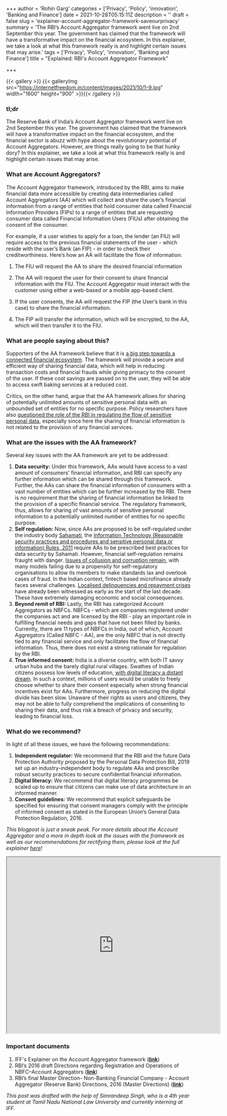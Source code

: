 +++
author = 'Rohin Garg'
categories = ['Privacy', 'Policy', 'innovation', 'Banking and Finance']
date = 2021-10-28T05:15:11Z
description = ''
draft = false
slug = 'explainer-account-aggregator-framework-saveourprivacy'
summary = 'The RBI’s Account Aggregator framework went live on 2nd September this year. The government has claimed that the framework will have a transformative impact on the financial ecosystem. In this explainer, we take a look at what this framework really is and highlight certain issues that may arise.'
tags = ['Privacy', 'Policy', 'innovation', 'Banking and Finance']
title = "Explained: RBI's Account Aggregator Framework"

+++


{{< gallery >}}
{{< galleryImg  src="https://internetfreedom.in/content/images/2021/10/1-9.jpg" width="1600" height="900" >}}{{< /gallery >}}

>>>> <form><script src="https://checkout.razorpay.com/v1/payment-button.js" data-payment_button_id="pl_HLkgeWGQLMuddp" async> </script> </form>

### tl;dr

The Reserve Bank of India’s Account Aggregator framework went live on 2nd September this year. The government has claimed that the framework will have a transformative impact on the financial ecosystem, and the financial sector is abuzz with hype about the revolutionary potential of Account Aggregators. However, are things really going to be that hunky dory? In this explainer, we take a look at what this framework really is and highlight certain issues that may arise.

### What are Account Aggregators?

The Account Aggregator framework, introduced by the RBI, aims to make financial data more accessible by creating data intermediaries called Account Aggregators (AA) which will collect and share the user’s financial information from a range of entities that hold consumer data called Financial Information Providers (FIPs) to a range of entities that are requesting consumer data called Financial Information Users (FIUs) after obtaining the consent of the consumer.

For example, if a user wishes to apply for a loan, the lender (an FIU) will require access to the previous financial statements of the user - which reside with the user’s Bank (an FIP) - in order to check their creditworthiness. Here’s how an AA will facilitate the flow of information:

1. The FIU will request the AA to share the desired financial information

2. The AA will request the user for their consent to share financial information with the FIU. The Account Aggregator must interact with the customer using either a web-based or a mobile app-based client.

3. If the user consents, the AA will request the FIP (the User’s bank in this case) to share the financial information.

4. The FIP will transfer the information, which will be encrypted, to the AA, which will then transfer it to the FIU.

### What are people saying about this?

Supporters of the AA framework believe that it is [a big step towards a connected financial ecosystem](https://www.india-briefing.com/news/indias-account-aggregator-network-makes-financial-data-more-accessible-allows-individual-consent-23161.html/). The framework will provide a secure and efficient way of sharing financial data, which will help in reducing transaction costs and financial frauds while giving primacy to the consent of the user. If these cost savings are passed on to the user, they will be able to access swift baking services at a reduced cost.

Critics, on the other hand, argue that the AA framework allows for sharing of potentially unlimited amounts of sensitive personal data with an unbounded set of entities for no specific purpose. Policy researchers have also [questioned the role of the RBI in regulating the flow of sensitive personal data](https://twitter.com/logic/status/1064415745101180928), especially since here the sharing of financial information is not related to the provision of any financial services.

### What are the issues with the AA framework?

Several key issues with the AA framework are yet to be addressed:

1. **Data security:** Under this framework, AAs would have access to a vast amount of consumers' financial information, and RBI can specify any further information which can be shared through this framework. Further, the AAs can share the financial information of consumers with a vast number of entities which can be further increased by the RBI. There is no requirement that the sharing of financial information be linked to the provision of a specific financial service. The regulatory framework, thus, allows for sharing of vast amounts of sensitive personal information to a potentially unlimited number of entities for no specific purpose.
2. **Self regulation:** Now, since AAs are proposed to be self-regulated under the industry body [Sahamati](https://sahamati.org.in/), the [Information Technology (Reasonable security practices and procedures and sensitive personal data or information) Rules, 2011](https://www.meity.gov.in/writereaddata/files/GSR313E_10511%281%29_0.pdf) require AAs to be prescribed best practices for data security by Sahamati. However, financial self-regulation remains fraught with danger. [Issues of collusion and corruption remain](https://thehill.com/opinion/finance/379134-fix-the-flaw-in-financial-self-regulation), with many models failing due to a propensity for self-regulatory organisations to allow its members to make standards lax and overlook cases of fraud. In the Indian context, fintech based microfinance already faces several challenges. [Localised delinquencies and repayment crises](http://www.danielrozas.com/2010/01/10/avoiding-a-microfinance-bubble-in-india-is-self-regulation-the-answer/) have already been witnessed as early as the start of the last decade. These have extremely damaging economic and social consequences.
3. **Beyond remit of RBI:** Lastly, the RBI has categorized Account Aggregators as NBFCs. NBFCs - which are companies registered under the companies act and are licensed by the RBI - play an important role in fulfilling financial needs and gaps that have not been filled by banks. Currently, there are 11 types of NBFCs in India, out of which, Account Aggregators (Called NBFC - AA), are the only NBFC that is not directly tied to any financial service and only facilitates the flow of financial information. Thus, there does not exist a strong rationale for regulation by the RBI.
4. **True informed consent:** India is a diverse country, with both IT savvy urban hubs and the barely digital rural villages. Swathes of Indian citizens possess low levels of education, [with digital literacy a distant dream](https://www.defindia.org/national-digital-literacy-mission/). In such a context, millions of users would be unable to freely choose whether to share their consent especially when strong financial incentives exist for AAs. Furthermore, progress on reducing the digital divide has been slow. Unaware of their rights as users and citizens, they may not be able to fully comprehend the implications of consenting to sharing their data, and thus risk a breach of privacy and security, leading to financial loss.

### What do we recommend?

In light of all these issues, we have the following recommendations:

1. **Independent regulator:** We recommend that the RBI and the future Data Protection Authority proposed by the Personal Data Protection Bill, 2019 set up an industry-independent body to regulate AAs and prescribe robust security practices to secure confidential financial information.
2. **Digital literacy:** We recommend that digital literacy programmes be scaled up to ensure that citizens can make use of data architecture in an informed manner.
3. **Consent guidelines:** We recommend that explicit safeguards be specified for ensuring that consent managers comply with the principle of informed consent as stated in the European Union’s General Data Protection Regulation, 2016.

_This blogpost is just a sneak peak. For more details about the Account Aggregator and a more in depth look at the issues with the framework as well as our recommendations for rectifying them, please look at the full explainer [here](https://drive.google.com/file/d/1c3cRFQLoApEQ5XSPVL9rxP1iBLL2cln0/view?usp=sharing)!_

<iframe src="https://drive.google.com/file/d/1WdXM3aNOSi0sfTM1WAxAU0nUQXkPoU0M/preview" width="580" height="480"></iframe>

### Important documents

1. IFF's Explainer on the Account Aggregator framework (**[link](https://drive.google.com/file/d/1c3cRFQLoApEQ5XSPVL9rxP1iBLL2cln0/view?usp=sharing)**)
2. RBI’s 2016 draft Directions regarding Registration and Operations of NBFC–Account Aggregators (**[link](https://rbidocs.rbi.org.in/rdocs/content/pdfs/DNBFCA030316.pdf)**)
3. RBI’s final Master Direction- Non-Banking Financial Company - Account Aggregator (Reserve Bank) Directions, 2016 (Master Directions) (**[link](https://www.rbi.org.in/Scripts/BS_ViewMasDirections.aspx?id=10598)**)

_This post was drafted with the help of Simrandeep Singh, who is a 4th year student at Tamil Nadu National Law University and currently interning at IFF._

> > > <form><script src="https://cdn.razorpay.com/static/widget/subscription-button.js" data-subscription_button_id="pl_HLk5qU1K35hmPH" data-button_theme="brand-color" async> </script> </form>



















